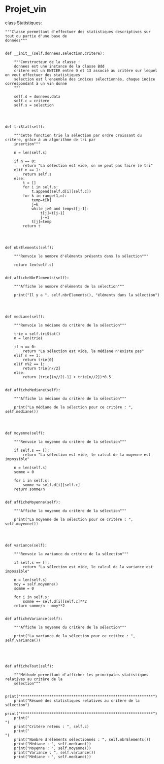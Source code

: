 # Projet_vin


class Statistiques:
    
    """Classe permettant d'effectuer des statistiques descriptives sur tout ou partie d'une base de            
    données"""
    
    
    def __init__(self,donnees,selection,critere):
        
        """Constructeur de la classe :
        donnees est une instance de la classe Bdd
        critere est un ENTIER entre 0 et 13 associé au critère sur lequel on veut effectuer des statistiques
        selection est l'ensemble des indices sélectionnés, chaque indice correspondant à un vin donné
        """
        
        self.d = donnees.data
        self.c = critere
        self.s = selection
        
        
        
        
    def triStat(self):
        
        """Cette fonction trie la sélection par ordre croissant du critère, grâce à un algorithme de tri par
        insertion"""
        
        n = len(self.s)
        
        if n == 0:
            return "La sélection est vide, on ne peut pas faire le tri"
        elif n == 1:
            return self.s
        else:
            t = []
            for i in self.s:
                t.append(self.d[i][self.c])
            for k in range(1,n):
                temp=t[k]
                j=k
                while j>0 and temp<t[j-1]:
                    t[j]=t[j-1]
                    j-=1
                t[j]=temp
            return t
        
        
        
        
    def nbrElements(self):
        
        """Renvoie le nombre d'éléments présents dans la sélection"""
        
        return len(self.s)
        
        
    def afficheNbrElements(self):
        
        """Affiche le nombre d'éléments de la sélection"""
        
        print("Il y a ", self.nbrElements(), "éléments dans la sélection")
        
        
       
        
    def mediane(self):
        
        """Renvoie la médiane du critère de la sélection"""
        
        trie = self.triStat()
        n = len(trie)
        
        if n == 0:
            return "La sélection est vide, la médiane n'existe pas"
        elif n == 1:
            return trie[0]
        elif n%2 == 1:
            return trie[n//2]
        else:
            return (trie[(n//2)-1] + trie[n//2])*0.5
            
            
    def afficheMediane(self):
        
        """Affiche la médiane du critère de la sélection"""
        
        print("La médiane de la sélection pour ce critère : ", self.mediane())
        
        
       
        
    def moyenne(self):
        
        """Renvoie la moyenne du critère de la sélection"""
        
        if self.s == []:
            return "La sélection est vide, le calcul de la moyenne est impossible"
            
        n = len(self.s)
        somme = 0
        
        for i in self.s:
            somme += self.d[i][self.c]
        return somme/n
        
        
    def afficheMoyenne(self):
        
        """Affiche la moyenne du critère de la sélection"""
        
        print("La moyenne de la sélection pour ce critère : ", self.moyenne())
        
        
        
        
    def variance(self):
        
        """Renvoie la variance du critère de la sélection"""
        
        if self.s == []:
            return "La sélection est vide, le calcul de la variance est impossible"
            
        n = len(self.s)
        moy = self.moyenne()
        somme = 0
        
        for i in self.s:
            somme += self.d[i][self.c]**2
        return somme/n - moy**2
        
        
    def afficheVariance(self):
        
        """Affiche la moyenne du critère de la sélection"""
        
        print("La variance de la sélection pour ce critère : ", self.variance())
        
        
            
            
            
    def afficheTout(self):
        
        """Méthode permettant d'afficher les principales statistiques relatives au critère de la
        sélection"""
            
        print("************************************************************") 
        print("Résumé des statistiques relatives au critère de la sélection")
        print("************************************************************") 
        print("                                                            ")
        print("Critère retenu : ", self.c) 
        print("                                                            ") 
        print("Nombre d'éléments sélectionnés : ", self.nbrElements())
        print("Médiane : ", self.mediane())
        print("Moyenne : ", self.moyenne())
        print("Variance : ", self.variance())
        print("Médiane : ", self.mediane())
           
        
